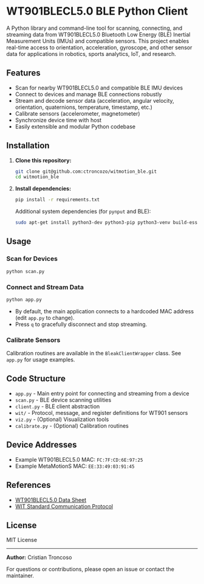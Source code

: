 # WT901BLECL5.0 BLE Python Client

A Python library and command-line tool for scanning, connecting, and streaming data from WT901BLECL5.0 Bluetooth Low Energy (BLE) Inertial Measurement Units (IMUs) and compatible sensors. This project enables real-time access to orientation, acceleration, gyroscope, and other sensor data for applications in robotics, sports analytics, IoT, and research.

## Features
- Scan for nearby WT901BLECL5.0 and compatible BLE IMU devices
- Connect to devices and manage BLE connections robustly
- Stream and decode sensor data (acceleration, angular velocity, orientation, quaternions, temperature, timestamp, etc.)
- Calibrate sensors (accelerometer, magnetometer)
- Synchronize device time with host
- Easily extensible and modular Python codebase

## Installation

1. **Clone this repository:**
   ```bash
   git clone git@github.com:ctroncozo/witmotion_ble.git
   cd witmotion_ble
   ```

2. **Install dependencies:**
   ```bash
   pip install -r requirements.txt
   ```
   Additional system dependencies (for `pynput` and BLE):
   ```bash
   sudo apt-get install python3-dev python3-pip python3-venv build-essential libevdev-dev
   ```

## Usage

### Scan for Devices
```bash
python scan.py
```

### Connect and Stream Data
```bash
python app.py
```

- By default, the main application connects to a hardcoded MAC address (edit `app.py` to change).
- Press `q` to gracefully disconnect and stop streaming.

### Calibrate Sensors
Calibration routines are available in the `BleakClientWrapper` class. See `app.py` for usage examples.

## Code Structure
- `app.py` - Main entry point for connecting and streaming from a device
- `scan.py` - BLE device scanning utilities
- `client.py` - BLE client abstraction
- `wit/` - Protocol, message, and register definitions for WT901 sensors
- `viz.py` - (Optional) Visualization tools
- `calibrate.py` - (Optional) Calibration routines

## Device Addresses
- Example WT901BLECL5.0 MAC: `FC:7F:CD:6E:97:25`
- Example MetaMotionS MAC: `EE:33:49:03:91:45`

## References
- [WT901BLECL5.0 Data Sheet](documentation/wit_standard_comm_protocol.pdf)
- [WIT Standard Communication Protocol](documentation/WT901BLECL_data_sheet.pdf)

## License
MIT License

---
**Author:** Cristian Troncoso

For questions or contributions, please open an issue or contact the maintainer.